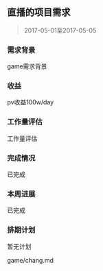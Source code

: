 ## 直播的项目需求


> 2017-05-01至2017-05-05


### 需求背景


game需求背景


### 收益


pv收益100w/day


### 工作量评估


工作量评估


### 完成情况


已完成


### 本周进展


已完成


### 排期计划


暂无计划


 game/chang.md


